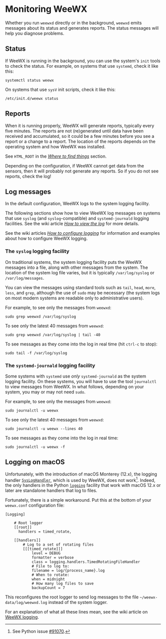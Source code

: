 # Monitoring WeeWX

Whether you run `weewxd` directly or in the background, `weewxd` emits
messages about its status and generates reports.  The status messages will
help you diagnose problems.

## Status

If WeeWX is running in the background, you can use the system's `init` tools
to check the status.  For example, on systems that use `systemd`, check it
like this:
```{.shell .copy}
systemctl status weewx
```
On systems that use `sysV` init scripts, check it like this:
```{.shell .copy}
/etc/init.d/weewx status
```

## Reports

When it is running properly, WeeWX will generate reports, typically every five
minutes.  The reports are not (re)generated until data have been received and
accumulated, so it could be a few minutes before you see a report or a change
to a report. The location of the reports depends on the operating system and
how WeeWX was installed.

See `HTML_ROOT` in the [*Where to find things*](where.md) section.

Depending on the configuration, if WeeWX cannot get data from the sensors,
then it will probably not generate any reports.  So if you do not see reports,
check the log!

## Log messages

In the default configuration, WeeWX logs to the system logging facility.

The following sections show how to view WeeWX log messages on systems that use
`syslog` (and `syslog`-compatible) and `systemd-journald` logging facilities.
See the wiki article [*How to view the
log*](https://github.com/weewx/weewx/wiki/view-logs) for more details. 


See the wiki articles [*How to configure
logging*](https://github.com/weewx/weewx/wiki/logging) for information and
examples about how to configure WeeWX logging.


### The `syslog` logging facility

On traditional systems, the system logging facility puts the WeeWX messages
into a file, along with other messages from the system. The location of the
system log file varies, but it is typically `/var/log/syslog` or
`/var/log/messages`.

You can view the messages using standard tools such as `tail`, `head`, `more`,
`less`, and `grep`, although the use of `sudo` may be necessary (the system logs
on most modern systems are readable only to administrative users).

For example, to see only the messages from `weewxd`:
```{.shell .copy}
sudo grep weewxd /var/log/syslog
```
To see only the latest 40 messages from `weewxd`:
```{.shell .copy}
sudo grep weewxd /var/log/syslog | tail -40
```
To see messages as they come into the log in real time (hit `ctrl-c` to stop):
```{.shell .copy}
sudo tail -f /var/log/syslog
```

### The `systemd-journald` logging facility

Some systems with `systemd` use *only* `systemd-journald` as the system logging
facility.  On these systems, you will have to use the tool `journalctl` to view
messages from WeeWX. In what follows, depending on your system, you may or may
not need `sudo`.

For example, to see only the messages from `weewxd`:
```{.shell .copy}
sudo journalctl -u weewx
```

To see only the latest 40 messages from `weewxd`:
```{.shell .copy}
sudo journalctl -u weewx --lines 40
```

To see messages as they come into the log in real time:
```{.shell .copy}
sudo journalctl -u weewx -f
```

## Logging on macOS

Unfortunately, with the introduction of macOS Monterey (12.x), the logging
handler
[`SysLogHandler`](https://docs.python.org/3/library/logging.handlers.html#sysloghandler),
which is used by WeeWX, does not work[^1]. Indeed, the only handlers in the Python
[`logging`](https://docs.python.org/3/library/logging.html) facility that work
with macOS 12.x or later are standalone handlers that log to files.

[^1]: See Python issue [#91070](https://github.com/python/cpython/issues/91070).

Fortunately, there is a simple workaround. Put this at the bottom of your
`weewx.conf` configuration file:

```
[Logging]

    # Root logger
    [[root]]
      handlers = timed_rotate,

    [[handlers]]
        # Log to a set of rotating files
        [[[timed_rotate]]]
            level = DEBUG
            formatter = verbose
            class = logging.handlers.TimedRotatingFileHandler
            # File to log to:
            filename = log/{process_name}.log
            # When to rotate:
            when = midnight
            # How many log files to save
            backupCount = 7
```

This reconfigures the root logger to send log messages to the file
`~/weewx-data/log/weewxd.log` instead of the system logger.

For an explanation of what all these lines mean, see the wiki article on
[WeeWX logging](https://github.com/weewx/weewx/wiki/WeeWX-v4-and-logging).
